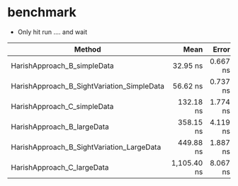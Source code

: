 # benchmark
- Only hit run .... and wait
  
| Method                                     | Mean        | Error    | StdDev   | Rank | Gen0   | Allocated |
|------------------------------------------- |------------:|---------:|---------:|-----:|-------:|----------:|
| HarishApproach_B_simpleData                |    32.95 ns | 0.667 ns | 0.935 ns |    1 | 0.0070 |      88 B |
| HarishApproach_B_SightVariation_SimpleData |    56.62 ns | 0.737 ns | 0.653 ns |    2 | 0.0147 |     184 B |
| HarishApproach_C_simpleData                |   132.18 ns | 1.774 ns | 1.573 ns |    3 | 0.0470 |     592 B |
| HarishApproach_B_largeData                 |   358.15 ns | 4.119 ns | 3.853 ns |    4 | 0.0138 |     176 B |
| HarishApproach_B_SightVariation_LargeData  |   449.88 ns | 1.887 ns | 1.765 ns |    5 | 0.0424 |     536 B |
| HarishApproach_C_largeData                 | 1,105.40 ns | 8.067 ns | 6.736 ns |    6 | 0.1450 |    1824 B |

